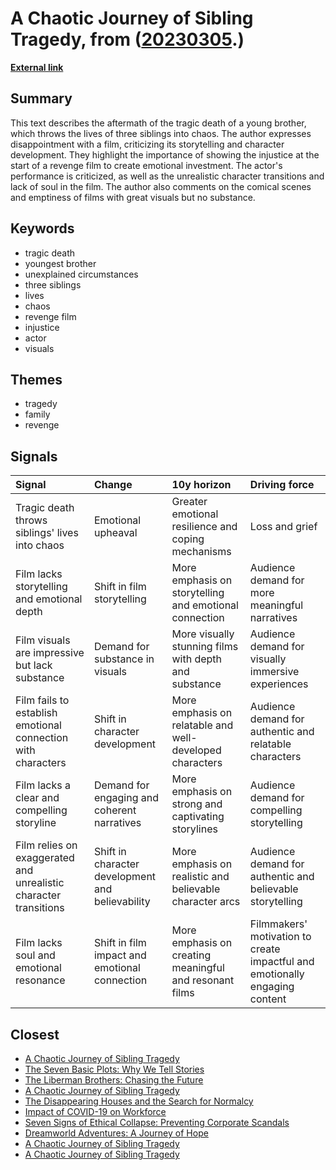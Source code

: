 # __A Chaotic Journey of Sibling Tragedy__, from ([20230305](https://kghosh.substack.com/p/20230305).)

__[External link](https://www.imdb.com/title/tt15445056/)__



## Summary

This text describes the aftermath of the tragic death of a young brother, which throws the lives of three siblings into chaos. The author expresses disappointment with a film, criticizing its storytelling and character development. They highlight the importance of showing the injustice at the start of a revenge film to create emotional investment. The actor's performance is criticized, as well as the unrealistic character transitions and lack of soul in the film. The author also comments on the comical scenes and emptiness of films with great visuals but no substance.

## Keywords

* tragic death
* youngest brother
* unexplained circumstances
* three siblings
* lives
* chaos
* revenge film
* injustice
* actor
* visuals

## Themes

* tragedy
* family
* revenge

## Signals

| Signal                                                           | Change                                           | 10y horizon                                              | Driving force                                                               |
|:-----------------------------------------------------------------|:-------------------------------------------------|:---------------------------------------------------------|:----------------------------------------------------------------------------|
| Tragic death throws siblings' lives into chaos                   | Emotional upheaval                               | Greater emotional resilience and coping mechanisms       | Loss and grief                                                              |
| Film lacks storytelling and emotional depth                      | Shift in film storytelling                       | More emphasis on storytelling and emotional connection   | Audience demand for more meaningful narratives                              |
| Film visuals are impressive but lack substance                   | Demand for substance in visuals                  | More visually stunning films with depth and substance    | Audience demand for visually immersive experiences                          |
| Film fails to establish emotional connection with characters     | Shift in character development                   | More emphasis on relatable and well-developed characters | Audience demand for authentic and relatable characters                      |
| Film lacks a clear and compelling storyline                      | Demand for engaging and coherent narratives      | More emphasis on strong and captivating storylines       | Audience demand for compelling storytelling                                 |
| Film relies on exaggerated and unrealistic character transitions | Shift in character development and believability | More emphasis on realistic and believable character arcs | Audience demand for authentic and believable storytelling                   |
| Film lacks soul and emotional resonance                          | Shift in film impact and emotional connection    | More emphasis on creating meaningful and resonant films  | Filmmakers' motivation to create impactful and emotionally engaging content |

## Closest

* [A Chaotic Journey of Sibling Tragedy](109fdce64e3534d2f17935a3c4fbd713)
* [The Seven Basic Plots: Why We Tell Stories](6e4c77b94dc98f1c752477e4840c37cb)
* [The Liberman Brothers: Chasing the Future](b055041878a9d08483783041109a3698)
* [A Chaotic Journey of Sibling Tragedy](109fdce64e3534d2f17935a3c4fbd713)
* [The Disappearing Houses and the Search for Normalcy](e825171606432c71606dc78b9bf86eee)
* [Impact of COVID-19 on Workforce](e84dc9448d44d2624c060fc15bf5c096)
* [Seven Signs of Ethical Collapse: Preventing Corporate Scandals](45854362019860740951c83df1c7122e)
* [Dreamworld Adventures: A Journey of Hope](c9d940fff5521f56bf74a5d4369b9ec8)
* [A Chaotic Journey of Sibling Tragedy](109fdce64e3534d2f17935a3c4fbd713)
* [A Chaotic Journey of Sibling Tragedy](109fdce64e3534d2f17935a3c4fbd713)